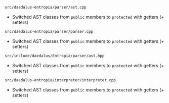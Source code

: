 ```sh
src/daedalus-entropia/parser/ast.cpp
```

  - Switched AST classes from `public` members to `protected` with getters (+ setters)

```sh
src/daedalus-entropia/parser/parser.cpp
```

  - Switched AST classes from `public` members to `protected` with getters (+ setters)

```sh
src/include/daedalus/Entropia/parser/ast.hpp
```

  - Switched AST classes from `public` members to `protected` with getters (+ setters)

```sh
src/daedalus-entropia/interpreter/interpreter.cpp
```

  - Switched AST classes from `public` members to `protected` with getters (+ setters)
